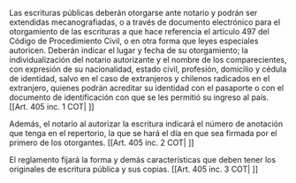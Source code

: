 Las escrituras públicas deberán otorgarse ante notario y podrán ser extendidas mecanografiadas, o a través de documento electrónico para el otorgamiento de las escrituras a que hace referencia el artículo 497 del Código de Procedimiento Civil, o en otra forma que leyes especiales autoricen. Deberán indicar el lugar y fecha de su otorgamiento; la individualización del notario autorizante y el nombre de los comparecientes, con expresión de su nacionalidad, estado civil, profesión, domicilio y cédula de identidad, salvo en el caso de extranjeros y chilenos radicados en el extranjero, quienes podrán acreditar su identidad con el pasaporte o con el documento de identificación con que se les permitió su ingreso al país. [[Art. 405 inc. 1 COT| ]]

Además, el notario al autorizar la escritura indicará el número de anotación que tenga en el repertorio, la que se hará el día en que sea firmada por el primero de los otorgantes. [[Art. 405 inc. 2 COT| ]]

El reglamento fijará la forma y demás características que deben tener los originales de escritura pública y sus copias. [[Art. 405 inc. 3 COT| ]]